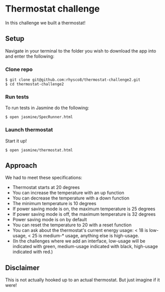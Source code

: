 # Thermostat challenge

In this challenge we built a thermostat!

## Setup

Navigate in your terminal to the folder you wish to download the app into and enter the following:

### Clone repo
```
$ git clone git@github.com:rhysco8/thermostat-challenge2.git
$ cd thermostat-challenge2
```

### Run tests

To run tests in Jasmine do the following:
```
$ open jasmine/SpecRunner.html
```

### Launch thermostat

Start it up!
```
$ open jasmine/thermostat.html
```

## Approach

We had to meet these specifications:

* Thermostat starts at 20 degrees
* You can increase the temperature with an up function
* You can decrease the temperature with a down function
* The minimum temperature is 10 degrees
* If power saving mode is on, the maximum temperature is 25 degrees
* If power saving mode is off, the maximum temperature is 32 degrees
* Power saving mode is on by default
* You can reset the temperature to 20 with a reset function
* You can ask about the thermostat's current energy usage: < 18 is low-usage, < 25 is medium-* usage, anything else is high-usage.
* (In the challenges where we add an interface, low-usage will be indicated with green, medium-usage indicated with black, high-usage indicated with red.)

## Disclaimer

This is not actually hooked up to an actual thermostat. But just imagine if it were!
